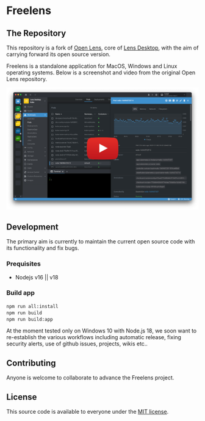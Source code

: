 # Freelens

## The Repository

This repository is a fork of [Open Lens](https://github.com/lensapp/lens/tree/master), core of [Lens Desktop](https://k8slens.dev), with the aim of carrying forward its open source version.

Freelens is a standalone application for MacOS, Windows and Linux operating systems.
Below is a screenshot and video from the original Open Lens repository.

[![Screenshot](.github/screenshot.png)](https://www.youtube.com/watch?v=eeDwdVXattc)

## Development

The primary aim is currently to maintain the current open source code with its functionality and fix bugs.

### Prequisites

* Nodejs v16 || v18

### Build app

```sh
npm run all:install
npm run build
npm run build:app
```

At the moment tested only on Windows 10 with Node.js 18, we soon want to re-establish the various workflows including automatic release, fixing security alerts, use of github issues, projects, wikis etc..

## Contributing

Anyone is welcome to collaborate to advance the Freelens project.

## License

This source code is available to everyone under the [MIT license](./LICENSE).
